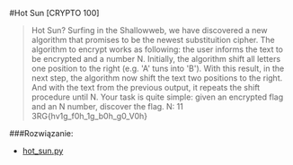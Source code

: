 #Hot Sun [CRYPTO 100]

>Hot Sun?
>Surfing in the Shallowweb, we have discovered a new algorithm that promises to be the newest substituition cipher. The algorithm to encrypt works as following: the user informs the text to be encrypted and a number N. Initially, the algorithm shift all letters one position to the right (e.g. 'A' tuns into 'B'). With this result, in the next step, the algorithm now shift the text two positions to the right. And with the text from the previous output, it repeats the shift procedure until N. Your task is quite simple: given an encrypted flag and an N number, discover the flag.
>N: 11
>3RG{hv1g_f0h_1g_b0h_g0_V0h}


###Rozwiązanie:

* [hot_sun.py](hot_sun.py)
